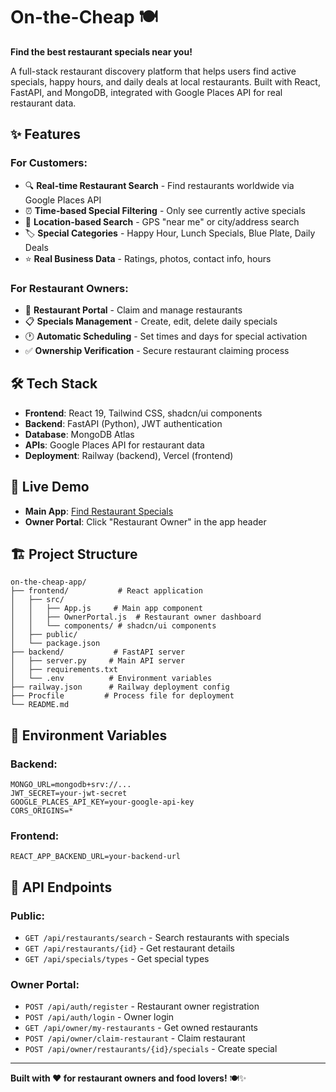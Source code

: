 # On-the-Cheap 🍽️

**Find the best restaurant specials near you!**

A full-stack restaurant discovery platform that helps users find active specials, happy hours, and daily deals at local restaurants. Built with React, FastAPI, and MongoDB, integrated with Google Places API for real restaurant data.

## ✨ Features

### For Customers:
- 🔍 **Real-time Restaurant Search** - Find restaurants worldwide via Google Places API
- ⏰ **Time-based Special Filtering** - Only see currently active specials
- 📍 **Location-based Search** - GPS "near me" or city/address search
- 🏷️ **Special Categories** - Happy Hour, Lunch Specials, Blue Plate, Daily Deals
- ⭐ **Real Business Data** - Ratings, photos, contact info, hours

### For Restaurant Owners:
- 🏢 **Restaurant Portal** - Claim and manage restaurants
- 📋 **Specials Management** - Create, edit, delete daily specials
- 🕐 **Automatic Scheduling** - Set times and days for special activation
- ✅ **Ownership Verification** - Secure restaurant claiming process

## 🛠️ Tech Stack

- **Frontend**: React 19, Tailwind CSS, shadcn/ui components
- **Backend**: FastAPI (Python), JWT authentication
- **Database**: MongoDB Atlas
- **APIs**: Google Places API for restaurant data
- **Deployment**: Railway (backend), Vercel (frontend)

## 🚀 Live Demo

- **Main App**: [Find Restaurant Specials](https://special-finder.preview.emergentagent.com)
- **Owner Portal**: Click "Restaurant Owner" in the app header

## 🏗️ Project Structure

```
on-the-cheap-app/
├── frontend/           # React application
│   ├── src/
│   │   ├── App.js     # Main app component
│   │   ├── OwnerPortal.js  # Restaurant owner dashboard
│   │   └── components/ # shadcn/ui components
│   ├── public/
│   └── package.json
├── backend/           # FastAPI server
│   ├── server.py     # Main API server
│   ├── requirements.txt
│   └── .env          # Environment variables
├── railway.json      # Railway deployment config
├── Procfile         # Process file for deployment
└── README.md
```

## 🔧 Environment Variables

### Backend:
```
MONGO_URL=mongodb+srv://...
JWT_SECRET=your-jwt-secret
GOOGLE_PLACES_API_KEY=your-google-api-key
CORS_ORIGINS=*
```

### Frontend:
```
REACT_APP_BACKEND_URL=your-backend-url
```

## 📱 API Endpoints

### Public:
- `GET /api/restaurants/search` - Search restaurants with specials
- `GET /api/restaurants/{id}` - Get restaurant details
- `GET /api/specials/types` - Get special types

### Owner Portal:
- `POST /api/auth/register` - Restaurant owner registration
- `POST /api/auth/login` - Owner login
- `GET /api/owner/my-restaurants` - Get owned restaurants
- `POST /api/owner/claim-restaurant` - Claim restaurant
- `POST /api/owner/restaurants/{id}/specials` - Create special

---

**Built with ❤️ for restaurant owners and food lovers!** 🍽️✨
